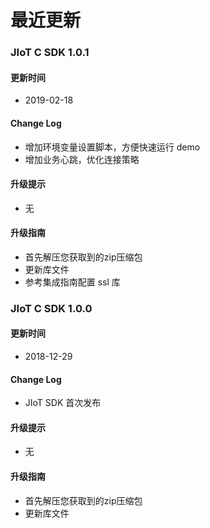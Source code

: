 # 最近更新
### JIoT C SDK  1.0.1

#### 更新时间

+ 2019-02-18

#### Change Log

+ 增加环境变量设置脚本，方便快速运行 demo
+ 增加业务心跳，优化连接策略

#### 升级提示

+ 无

#### 升级指南
+ 首先解压您获取到的zip压缩包
+ 更新库文件
+ 参考集成指南配置 ssl 库


### JIoT C SDK  1.0.0

#### 更新时间

+ 2018-12-29

#### Change Log

+ JIoT SDK 首次发布

#### 升级提示

+ 无

#### 升级指南

+ 首先解压您获取到的zip压缩包
+ 更新库文件

